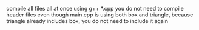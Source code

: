 compile all files all at once using g++ *.cpp 
you do not need to compile header files
even though main.cpp is using both box and triangle, because triangle already includes box, you do not need to include it again
